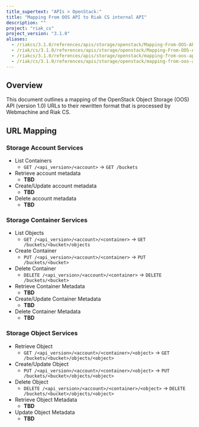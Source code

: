 ```yaml
---
title_supertext: "APIs > OpenStack:"
title: "Mapping From OOS API to Riak CS internal API"
description: ""
project: "riak_cs"
project_version: "3.1.0"
aliases:
  - /riakcs/3.1.0/references/apis/storage/openstack/Mapping-From-OOS-API-to-Riak-CS-internal-API
  - /riak/cs/3.1.0/references/apis/storage/openstack/Mapping-From-OOS-API-to-Riak-CS-internal-API
  - /riakcs/3.1.0/references/apis/storage/openstack/mapping-from-oos-api-to-riak-cs-internal-api
  - /riak/cs/3.1.0/references/apis/storage/openstack/mapping-from-oos-api-to-riak-cs-internal-api
---
```


## Overview

This document outlines a mapping of the OpenStack Object Storage (OOS) API (version 1.0) URLs to their rewritten format that is processed by Webmachine and Riak CS.

## URL Mapping

### Storage Account Services

* List Containers
    * `GET /<api_version>/<account>` -> `GET /buckets`
* Retrieve account metadata
    * **TBD**
* Create/Update account metadata
    * **TBD**
* Delete account metadata
    * **TBD**

### Storage Container Services

* List Objects
    * `GET /<api_version>/<account>/<container>` -> `GET /buckets/<bucket>/objects`
* Create Container
    * `PUT /<api_version>/<account>/<container>` -> `PUT /buckets/<bucket>`
* Delete Container
    * `DELETE /<api_version>/<account>/<container>` -> `DELETE /buckets/<bucket>`
* Retrieve Container Metadata
    * **TBD**
* Create/Update Container Metadata
    * **TBD**
* Delete Container Metadata
    * **TBD**

### Storage Object Services

* Retrieve Object
    * `GET /<api_version>/<account>/<container>/<object>` -> `GET /buckets/<bucket>/objects/<object>`
* Create/Update Object
    * `PUT /<api_version>/<account>/<container>/<object>` -> `PUT /buckets/<bucket>/objects/<object>`
* Delete Object
    * `DELETE /<api_version>/<account>/<container>/<object>` -> `DELETE /buckets/<bucket>/objects/<object>`
* Retrieve Object Metadata
    * **TBD**
* Update Object Metadata
    * **TBD**
